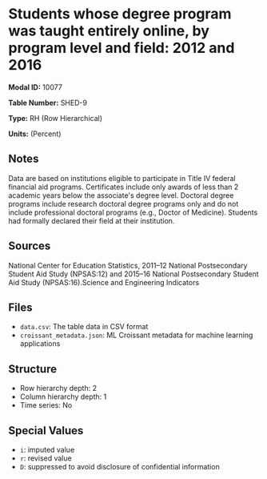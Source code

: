 # Students whose degree program was taught entirely online, by program level and field: 2012 and 2016

**Modal ID:** 10077

**Table Number:** SHED-9

**Type:** RH (Row Hierarchical)

**Units:** (Percent)

## Notes

Data are based on institutions eligible to participate in Title IV federal financial aid programs. Certificates include only awards of less than 2 academic years below the associate's degree level. Doctoral degree programs include research doctoral degree programs only and do not include professional doctoral programs (e.g., Doctor of Medicine). Students had formally declared their field at their institution.

## Sources

National Center for Education Statistics, 2011–12 National Postsecondary Student Aid Study (NPSAS:12) and 2015–16 National Postsecondary Student Aid Study (NPSAS:16).Science and Engineering Indicators

## Files

- `data.csv`: The table data in CSV format
- `croissant_metadata.json`: ML Croissant metadata for machine learning applications

## Structure

- Row hierarchy depth: 2
- Column hierarchy depth: 1
- Time series: No

## Special Values

- `i`: imputed value
- `r`: revised value
- `D`: suppressed to avoid disclosure of confidential information
